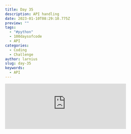 ```yaml
---
title: Day 35
description: API handling
date: 2023-01-10T08:29:10.775Z
preview: ""
tags:
  - "#python"
  - 100daysofcode
  - API
categories:
  - Coding
  - Challenge
author: larnius
slug: day-35
keywords:
  - API
---
```

<iframe src="https://mastodontech.de/@larnius/109666975255294762/embed" class="mastodon-embed" style="max-width: 100%; border: 0" width="400" allowfullscreen="allowfullscreen"></iframe><script src="https://mastodontech.de/embed.js" async="async"></script>